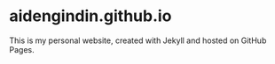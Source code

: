 # aidengindin.github.io

This is my personal website, created with Jekyll and hosted on GitHub Pages.
